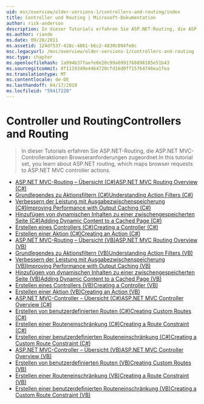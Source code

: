 ```yaml
---
uid: mvc/overview/older-versions-1/controllers-and-routing/index
title: Controller und Routing | Microsoft-Dokumentation
author: rick-anderson
description: In dieser Tutorials erfahren Sie ASP.NET-Routing, die ASP.NET MVC-Controlleraktionen Browseranforderungen zugeordnet.
ms.author: riande
ms.date: 09/28/2011
ms.assetid: 124df537-428c-4861-b6c2-4830c094fe0c
msc.legacyurl: /mvc/overview/older-versions-1/controllers-and-routing
msc.type: chapter
ms.openlocfilehash: 1a994b37faefe0e20c99a6991768898185e51b43
ms.sourcegitcommit: 0f1119340e4464720cfd16d0ff15764746ea1fea
ms.translationtype: MT
ms.contentlocale: de-DE
ms.lasthandoff: 04/17/2019
ms.locfileid: "59417220"
---
```

# <a name="controllers-and-routing"></a><span data-ttu-id="bd9dd-103">Controller und Routing</span><span class="sxs-lookup"><span data-stu-id="bd9dd-103">Controllers and Routing</span></span>

> <span data-ttu-id="bd9dd-104">In dieser Tutorials erfahren Sie ASP.NET-Routing, die ASP.NET MVC-Controlleraktionen Browseranforderungen zugeordnet.</span><span class="sxs-lookup"><span data-stu-id="bd9dd-104">In this tutorial set, you learn about ASP.NET routing, which maps browser requests to ASP.NET MVC controller actions.</span></span>


- [<span data-ttu-id="bd9dd-105">ASP.NET MVC-Routing – Übersicht (C#)</span><span class="sxs-lookup"><span data-stu-id="bd9dd-105">ASP.NET MVC Routing Overview (C#)</span></span>](asp-net-mvc-routing-overview-cs.md)
- [<span data-ttu-id="bd9dd-106">Grundlegendes zu Aktionsfiltern (C#)</span><span class="sxs-lookup"><span data-stu-id="bd9dd-106">Understanding Action Filters (C#)</span></span>](understanding-action-filters-cs.md)
- [<span data-ttu-id="bd9dd-107">Verbessern der Leistung mit Ausgabezwischenspeicherung (C#)</span><span class="sxs-lookup"><span data-stu-id="bd9dd-107">Improving Performance with Output Caching (C#)</span></span>](improving-performance-with-output-caching-cs.md)
- [<span data-ttu-id="bd9dd-108">Hinzufügen von dynamischen Inhalten zu einer zwischengespeicherten Seite (C#)</span><span class="sxs-lookup"><span data-stu-id="bd9dd-108">Adding Dynamic Content to a Cached Page (C#)</span></span>](adding-dynamic-content-to-a-cached-page-cs.md)
- [<span data-ttu-id="bd9dd-109">Erstellen eines Controllers (C#)</span><span class="sxs-lookup"><span data-stu-id="bd9dd-109">Creating a Controller (C#)</span></span>](creating-a-controller-cs.md)
- [<span data-ttu-id="bd9dd-110">Erstellen einer Aktion (C#)</span><span class="sxs-lookup"><span data-stu-id="bd9dd-110">Creating an Action (C#)</span></span>](creating-an-action-cs.md)
- [<span data-ttu-id="bd9dd-111">ASP.NET MVC-Routing – Übersicht (VB)</span><span class="sxs-lookup"><span data-stu-id="bd9dd-111">ASP.NET MVC Routing Overview (VB)</span></span>](asp-net-mvc-routing-overview-vb.md)
- [<span data-ttu-id="bd9dd-112">Grundlegendes zu Aktionsfiltern (VB)</span><span class="sxs-lookup"><span data-stu-id="bd9dd-112">Understanding Action Filters (VB)</span></span>](understanding-action-filters-vb.md)
- [<span data-ttu-id="bd9dd-113">Verbessern der Leistung mit Ausgabezwischenspeicherung (VB)</span><span class="sxs-lookup"><span data-stu-id="bd9dd-113">Improving Performance with Output Caching (VB)</span></span>](improving-performance-with-output-caching-vb.md)
- [<span data-ttu-id="bd9dd-114">Hinzufügen von dynamischen Inhalten zu einer zwischengespeicherten Seite (VB)</span><span class="sxs-lookup"><span data-stu-id="bd9dd-114">Adding Dynamic Content to a Cached Page (VB)</span></span>](adding-dynamic-content-to-a-cached-page-vb.md)
- [<span data-ttu-id="bd9dd-115">Erstellen eines Controllers (VB)</span><span class="sxs-lookup"><span data-stu-id="bd9dd-115">Creating a Controller (VB)</span></span>](creating-a-controller-vb.md)
- [<span data-ttu-id="bd9dd-116">Erstellen einer Aktion (VB)</span><span class="sxs-lookup"><span data-stu-id="bd9dd-116">Creating an Action (VB)</span></span>](creating-an-action-vb.md)
- [<span data-ttu-id="bd9dd-117">ASP.NET MVC-Controller – Übersicht (C#)</span><span class="sxs-lookup"><span data-stu-id="bd9dd-117">ASP.NET MVC Controller Overview (C#)</span></span>](aspnet-mvc-controllers-overview-cs.md)
- [<span data-ttu-id="bd9dd-118">Erstellen von benutzerdefinierten Routen (C#)</span><span class="sxs-lookup"><span data-stu-id="bd9dd-118">Creating Custom Routes (C#)</span></span>](creating-custom-routes-cs.md)
- [<span data-ttu-id="bd9dd-119">Erstellen einer Routeneinschränkung (C#)</span><span class="sxs-lookup"><span data-stu-id="bd9dd-119">Creating a Route Constraint (C#)</span></span>](creating-a-route-constraint-cs.md)
- [<span data-ttu-id="bd9dd-120">Erstellen einer benutzerdefinierten Routeneinschränkung (C#)</span><span class="sxs-lookup"><span data-stu-id="bd9dd-120">Creating a Custom Route Constraint (C#)</span></span>](creating-a-custom-route-constraint-cs.md)
- [<span data-ttu-id="bd9dd-121">ASP.NET MVC-Controller – Übersicht (VB)</span><span class="sxs-lookup"><span data-stu-id="bd9dd-121">ASP.NET MVC Controller Overview (VB)</span></span>](asp-net-mvc-controller-overview-vb.md)
- [<span data-ttu-id="bd9dd-122">Erstellen von benutzerdefinierten Routen (VB)</span><span class="sxs-lookup"><span data-stu-id="bd9dd-122">Creating Custom Routes (VB)</span></span>](creating-custom-routes-vb.md)
- [<span data-ttu-id="bd9dd-123">Erstellen einer Routeneinschränkung (VB)</span><span class="sxs-lookup"><span data-stu-id="bd9dd-123">Creating a Route Constraint (VB)</span></span>](creating-a-route-constraint-vb.md)
- [<span data-ttu-id="bd9dd-124">Erstellen einer benutzerdefinierten Routeneinschränkung (VB)</span><span class="sxs-lookup"><span data-stu-id="bd9dd-124">Creating a Custom Route Constraint (VB)</span></span>](creating-a-custom-route-constraint-vb.md)
